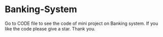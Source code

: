 # Banking-System
Go to CODE file to see the code of mini project on Banking system. If you like the code please give a star. Thank you.
